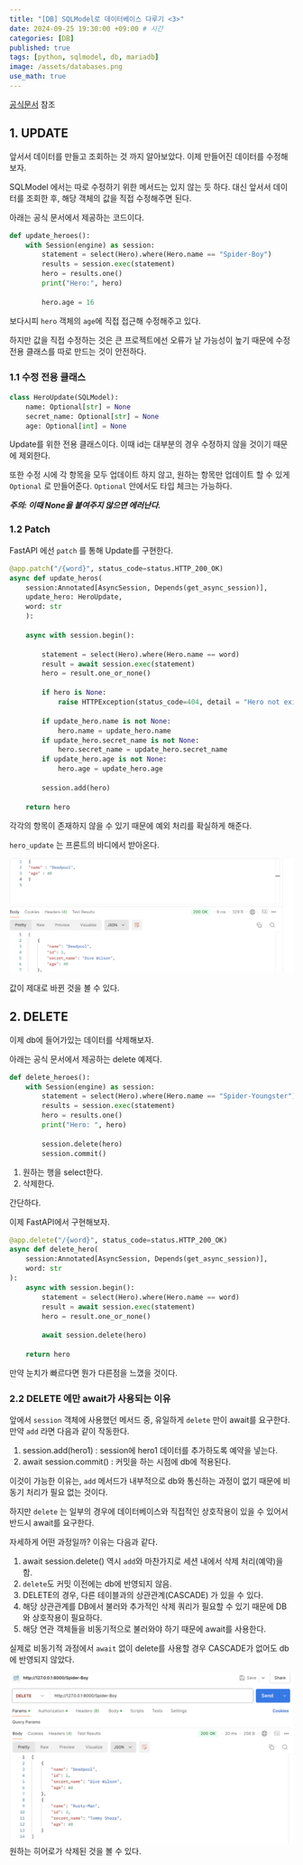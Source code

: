 ```yaml
---
title: "[DB] SQLModel로 데이터베이스 다루기 <3>"
date: 2024-09-25 19:30:00 +09:00 # 시간
categories: [DB]
published: true
tags: [python, sqlmodel, db, mariadb]
image: /assets/databases.png
use_math: true
---  
```


[공식문서](https://sqlmodel.tiangolo.com/) 참조

## 1. UPDATE

앞서서 데이터를 만들고 조회하는 것 까지 알아보았다. 이제 만들어진 데이터를 수정해보자.

SQLModel 에서는 따로 수정하기 위한 메서드는 있지 않는 듯 하다. 대신 앞서서 데이터를 조회한 후, 해당 객체의 값을 직접 수정해주면 된다.

아래는 공식 문서에서 제공하는 코드이다.

```python
def update_heroes():
    with Session(engine) as session:
        statement = select(Hero).where(Hero.name == "Spider-Boy")
        results = session.exec(statement)
        hero = results.one()
        print("Hero:", hero)

        hero.age = 16
```

보다시피 `hero`  객체의 `age`에 직접 접근해 수정해주고 있다.

하지만 값을 직접 수정하는 것은 큰 프로젝트에선 오류가 날 가능성이 높기 때문에 수정 전용 클래스를 따로 만드는 것이 안전하다.

### 1.1 수정 전용 클래스

```python
class HeroUpdate(SQLModel):
    name: Optional[str] = None
    secret_name: Optional[str] = None
    age: Optional[int] = None
```

Update를 위한 전용 클래스이다. 이때 id는 대부분의 경우 수정하지 않을 것이기 때문에 제외한다. 

또한 수정 시에 각 항목을 모두 업데이트 하지 않고, 원하는 항목만 업데이트 할 수 있게 `Optional` 로 만들어준다. `Optional` 안에서도 타입 체크는 가능하다.

***주의: 이때 None을 붙여주지 않으면 에러난다.***

### 1.2 Patch

FastAPI 에선 `patch` 를 통해 Update를 구현한다.

```python
@app.patch("/{word}", status_code=status.HTTP_200_OK)
async def update_heros(
    session:Annotated[AsyncSession, Depends(get_async_session)],
    update_hero: HeroUpdate,
    word: str
    ):

    async with session.begin():

        statement = select(Hero).where(Hero.name == word)
        result = await session.exec(statement)
        hero = result.one_or_none()

        if hero is None:
            raise HTTPException(status_code=404, detail = "Hero not exist")

        if update_hero.name is not None:
            hero.name = update_hero.name
        if update_hero.secret_name is not None:
            hero.secret_name = update_hero.secret_name
        if update_hero.age is not None:
            hero.age = update_hero.age
        
        session.add(hero)
    
    return hero
```

각각의 항목이 존재하지 않을 수 있기 때문에 예외 처리를 확실하게 해준다.

`hero_update` 는 프론트의 바디에서 받아온다.

![](/assets/sqlmodel3-1.png)

값이 제대로 바뀐 것을 볼 수 있다.

## 2. DELETE

이제 db에 들어가있는 데이터를 삭제해보자.

아래는 공식 문서에서 제공하는 delete 예제다.

```python
def delete_heroes():
    with Session(engine) as session:
        statement = select(Hero).where(Hero.name == "Spider-Youngster")
        results = session.exec(statement)
        hero = results.one()
        print("Hero: ", hero)

        session.delete(hero)
        session.commit()
```

1. 원하는 행을 select한다.
2. 삭제한다.

간단하다.

이제 FastAPI에서 구현해보자.

```python
@app.delete("/{word}", status_code=status.HTTP_200_OK)
async def delete_hero(
    session:Annotated[AsyncSession, Depends(get_async_session)],
    word: str
):
    async with session.begin():
        statement = select(Hero).where(Hero.name == word)
        result = await session.exec(statement)
        hero = result.one_or_none()

        await session.delete(hero)
    
    return hero
```

만약 눈치가 빠르다면 뭔가 다른점을 느꼈을 것이다.

### 2.2 DELETE 에만 await가 사용되는 이유

앞에서 `session`  객체에 사용했던 메서드 중, 유일하게 `delete` 만이 await를 요구한다. 만약 `add` 라면 다음과 같이 작동한다.

1. session.add(hero1) : session에 hero1 데이터를 추가하도록 예약을 넣는다.
2. await session.commit() : 커밋을 하는 시점에 db에 적용된다.

이것이 가능한 이유는, `add` 메서드가 내부적으로 db와 통신하는 과정이 없기 때문에 비동기 처리가 필요 없는 것이다.

하지만 `delete` 는 일부의 경우에 데이터베이스와 직접적인 상호작용이 있을 수 있어서 반드시 await를 요구한다.

자세하게 어떤 과정일까? 이유는 다음과 같다.

1. await session.delete() 역시 `add`와 마찬가지로 세션 내에서 삭제 처리(예약)을 함.
2. `delete`도 커밋 이전에는 db에 반영되지 않음.
3. DELETE의 경우, 다른 테이블과의 상관관계(CASCADE) 가 있을 수 있다.
4. 해당 상관관계를 DB에서 불러와 추가적인 삭제 쿼리가 필요할 수 있기 때문에 DB와 상호작용이 필요하다.
5. 해당 연관 객체들을 비동기적으로 불러와야 하기 때문에 await를 사용한다.

실제로 비동기적 과정에서 `await` 없이 delete를 사용할 경우 CASCADE가 없어도 db에 반영되지 않았다.

![](/assets/sqlmodel3-2.png)
![](/assets/sqlmodel3-3.png)
원하는 히어로가 삭제된 것을 볼 수 있다.